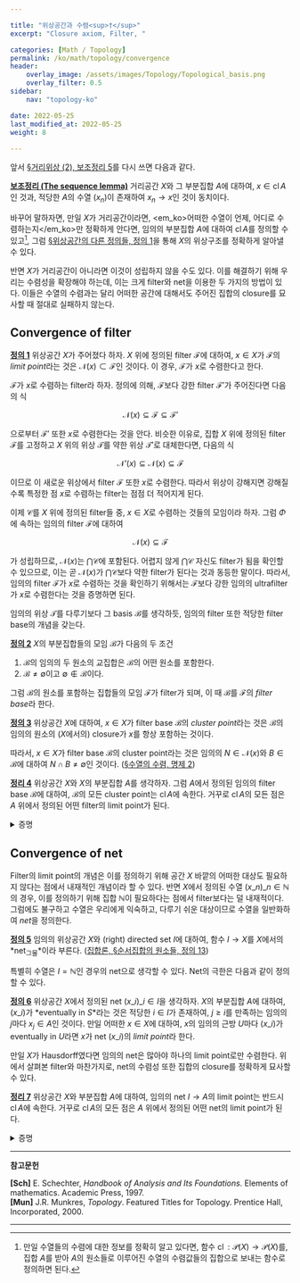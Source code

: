 ```yaml
---

title: "위상공간과 수렴<sup>†</sup>"
excerpt: "Closure axiom, Filter, "

categories: [Math / Topology]
permalink: /ko/math/topology/convergence
header:
    overlay_image: /assets/images/Topology/Topological_basis.png
    overlay_filter: 0.5
sidebar: 
    nav: "topology-ko"

date: 2022-05-25
last_modified_at: 2022-05-25
weight: 8
    
---
```


앞서 [§거리위상 (2), 보조정리 5](#/ko/math/topology/metric_topology_2)를 다시 쓰면 다음과 같다.

<div class="proposition" markdown="1">

<ins id="lem0">**보조정리 (The sequence lemma)**</ins> 거리공간 $X$와 그 부분집합 $A$에 대하여, $x\in\operatorname{cl}A$인 것과, <phrase>적당한 $A$의 수열 $(x_n)$이 존재하여 $x_n\rightarrow x$인 것</phrase>이 동치이다.

</div>

바꾸어 말하자면, 만일 $X$가 거리공간이라면, <em_ko>어떠한 수열이 언제, 어디로 수렴하는지</em_ko>만 정확하게 안다면, 임의의 부분집합 $A$에 대하여 $\operatorname{cl}A$를 정의할 수 있고[^1], 그럼 [§위상공간의 다른 정의들, 정의 1](/ko/math/topology/equivalent_definition_of_topology)을 통해 $X$의 위상구조를 정확하게 알아낼 수 있다. 

반면 $X$가 거리공간이 아니라면 이것이 성립하지 않을 수도 있다. 이를 해결하기 위해 우리는 수렴성을 확장해야 하는데, 이는 크게 filter와 net을 이용한 두 가지의 방법이 있다. 이들은 수열의 수렴과는 달리 어떠한 공간에 대해서도 주어진 집합의 closure를 묘사할 때 절대로 실패하지 않는다.

## Convergence of filter

<div class="definition" markdown="1">

<ins id="df1">**정의 1**</ins> 위상공간 $X$가 주어졌다 하자. $X$ 위에 정의된 filter $\mathcal{F}$에 대하여, $x\in X$가 $\mathcal{F}$의 *limit point*라는 것은 $\mathcal{N}(x)\subset\mathcal{F}$인 것이다. 이 경우, $\mathcal{F}$가 $x$로 수렴한다고 한다.

</div>

$\mathcal{F}$가 $x$로 수렴하는 filter라 하자. 정의에 의해, $\mathcal{F}$보다 강한 filter $\mathcal{F}'$가 주어진다면 다음의 식

$$\mathcal{N}(x)\subseteq\mathcal{F}\subseteq\mathcal{F}'$$

으로부터 $\mathcal{F}'$ 또한 $x$로 수렴한다는 것을 안다. 비슷한 이유로, 집합 $X$ 위에 정의된 filter $\mathcal{F}$를 고정하고 $X$ 위의 위상 $\mathcal{T}$를 약한 위상 $\mathcal{T}'$로 대체한다면, 다음의 식

$$\mathcal{N}'(x)\subseteq\mathcal{N}(x)\subseteq\mathcal{F}$$

이므로 이 새로운 위상에서 filter $\mathcal{F}$ 또한 $x$로 수렴한다. 따라서 위상이 강해지면 강해질수록 특정한 점 $x$로 수렴하는 filter는 점점 더 적어지게 된다. 

이제 $\mathcal{C}$를 $X$ 위에 정의된 filter들 중, $x\in X$로 수렴하는 것들의 모임이라 하자. 그럼 $\Phi$에 속하는 임의의 filter $\mathcal{F}$에 대하여

$$\mathcal{N}(x)\subseteq\mathcal{F}$$

가 성립하므로, $\mathcal{N}(x)$는 $\bigcap\mathcal{C}$에 포함된다. 어렵지 않게 $\bigcap\mathcal{C}$ 자신도 filter가 됨을 확인할 수 있으므로, 이는 곧 $\mathcal{N}(x)$가 $\bigcap\mathcal{C}$보다 약한 filter가 된다는 것과 동등한 말이다. 따라서, 임의의 filter $\mathcal{F}$가 $x$로 수렴하는 것을 확인하기 위해서는 $\mathcal{F}$보다 강한 임의의 ultrafilter가 $x$로 수렴한다는 것을 증명하면 된다. 

임의의 위상 $\mathcal{T}$를 다루기보다 그 basis $\mathcal{B}$를 생각하듯, 임의의 filter 또한 적당한 filter base의 개념을 갖는다.

<div class="definition" markdown="1">

<ins id="df2">**정의 2**</ins> $X$의 부분집합들의 모임 $\mathcal{B}$가 다음의 두 조건

1. $\mathcal{B}$의 임의의 두 원소의 교집합은 $\mathcal{B}$의 어떤 원소를 포함한다.
2. $\mathcal{B}\neq\emptyset$이고 $\emptyset\not\in\mathcal{B}$이다. 

그럼 $\mathcal{B}$의 원소를 포함하는 집합들의 모임 $\mathcal{F}$가 filter가 되며, 이 때 $\mathcal{B}$를 $\mathcal{F}$의 *filter base*라 한다.

</div>

<div class="definition" markdown="1">

<ins id="df3">**정의 3**</ins> 위상공간 $X$에 대하여, $x\in X$가 filter base $\mathcal{B}$의 *cluster point*라는 것은 $\mathcal{B}$의 임의의 원소의 ($X$에서의) closure가 $x$를 항상 포함하는 것이다.

</div>

따라서, $x\in X$가 filter base $\mathcal{B}$의 cluster point라는 것은 임의의 $N\in\mathcal{N}(x)$와 $B\in\mathcal{B}$에 대하여 $N\cap B\neq\emptyset$인 것이다. ([§수열의 수렴, 명제 2](/ko/math/topology/basic_definition_3#pp2)) 

<div class="proposition" markdown="1">

<ins id="thm4">**정리 4**</ins> 위상공간 $X$와 $X$의 부분집합 $A$를 생각하자. 그럼 $A$에서 정의된 임의의 filter base $\mathcal{B}$에 대하여, $\mathcal{B}$의 모든 cluster point는 $\operatorname{cl}A$에 속한다. 거꾸로 $\operatorname{cl}A$의 모든 점은 $A$ 위에서 정의된 어떤 filter의 limit point가 된다.

</div>
<details class="proof" markdown="1">
<summary>증명</summary>

앞선 정의에 의하여, $\mathcal{B}$의 cluster point들의 모임은 다음의 식

$$\bigcap_{B\in\mathcal{B}}\operatorname{cl}B$$

으로 주어지고, 이는 닫힌집합들의 교집합이므로 닫힌집합이다. 또, 만일 위의 집합이 원소 $x$를 갖는다면 모든 $B\in\mathcal{B}$에 대하여 $x\in\operatorname{cl}B$이고 따라서 $x$의 임의의 근방이 $B$와 만난다. 그런데 $B\subseteq A$이므로, 이러한 근방은 반드시 $A$와도 만나고 따라서 $x\in\operatorname{cl}A$가 성립한다.

거꾸로 $x\in\operatorname{cl}A$라 하자. 그럼 $x$의 neighborhood filter $\mathcal{N}(x)$에 대하여, 다음의 식

$$\mathcal{N}_A(x)=\{N\cap A: N\in\mathcal{N}(x)\}$$

으로 정의된 집합 $\mathcal{N}_A(x)$를 생각하자. 우선 $x\in\operatorname{cl}A$로부터 $\mathcal{N}_A(x)$는 $\emptyset$을 포함하지 않으며, 

1. 만일 $N_1\cap A, N_2\cap A\in\mathcal{N}_A(x)$라면 $(N_1\cap A)\cap(N_2\cap A)=(N_1\cap N_2)\cap A$이고
2. 만일 $N\cap A\in\mathcal{N}_A(x)$에 대하여, $N\cap A\subseteq P\subseteq A$라 하면 $P=(N\cup P)\cap A$이고 $N\cup P\in\mathcal{N}(x)$

이므로 $\mathcal{N}_A(x)$가 $A$ 위에서 정의된 filter가 된다. 뿐만 아니라, $x$는 $\mathcal{N}_A(x)$의 limit point이다.

</details>

## Convergence of net

Filter의 limit point의 개념은 이를 정의하기 위해 공간 $X$ 바깥의 어떠한 대상도 필요하지 않다는 점에서 내재적인 개념이라 할 수 있다. 반면 $X$에서 정의된 수열 $(x\_n)\_{n\in\mathbb{N}}$의 경우, 이를 정의하기 위해 집합 $\mathbb{N}$이 필요하다는 점에서 filter보다는 덜 내재적이다. 그럼에도 불구하고 수열은 우리에게 익숙하고, 다루기 쉬운 대상이므로 수열을 일반화하여 *net*을 정의한다.

<div class="definition" markdown="1">

<ins id="df5">**정의 5**</ins> 임의의 위상공간 $X$와 (right) directed set $I$에 대하여, 함수 $I\rightarrow X$를 $X$에서의 *net<sub>그물</sub>*이라 부른다. ([집합론, §순서집합의 원소들, 정의 13](/ko/math/set_theory/elements_in_ordered_set#df13))

</div>

특별히 수열은 $I=\mathbb{N}$인 경우의 net으로 생각할 수 있다. Net의 극한은 다음과 같이 정의할 수 있다.

<div class="definition" markdown="1">

<ins id="df6">**정의 6**</ins> 위상공간 $X$에서 정의된 net $(x\_i)\_{i\in I}$을 생각하자. $X$의 부분집합 $A$에 대하여, $(x\_i)$가 *eventually in $S$*라는 것은 적당한 $i\in I$가 존재하여, $j\geq i$를 만족하는 임의의 $j$마다 $x_j\in A$인 것이다. 만일 어떠한 $x\in X$에 대하여, $x$의 임의의 근방 $U$마다 $(x\_i)$가 eventually in $U$라면 $x$가 net $(x\_i)$의 *limit point*라 한다.

</div>

만일 $X$가 Hausdorff였다면 임의의 net은 많아야 하나의 limit point로만 수렴한다. 위에서 살펴본 filter와 마찬가지로, net의 수렴성 또한 집합의 closure를 정확하게 묘사할 수 있다.

<div class="proposition" markdown="1">

<ins id="thm7">**정리 7**</ins> 위상공간 $X$와 부분집합 $A$에 대하여, 임의의 net $I\rightarrow A$의 limit point는 반드시 $\operatorname{cl}A$에 속한다. 거꾸로 $\operatorname{cl}A$의 모든 점은 $A$ 위에서 정의된 어떤 net의 limit point가 된다.

</div>
<details class="proof" markdown="1">
<summary>증명</summary>

$A$ 위에서 정의된 net $(a\_i)\_{i\in I}$를 생각하자. $(a\_i)$의 임의의 limit point $a$와 근방 $U$에 대하여, $(a\_i)$가 eventually in $U$이므로 $U\cap A\neq\emptyset$이 반드시 성립한다. 따라서 [§수열의 수렴, 명제 2](/ko/math/topology/basic_definition_3#pp2)에 의하여 $a\in\operatorname{cl}A$가 성립한다.

거꾸로 $a\in\operatorname{cl}A$를 택하자. $a$의 neighborhood filter $\mathcal{N}(a)$를 생각하고, 여기에 다음의 식

$$U\leq V\iff U\supseteq V$$

으로 크기를 주면 임의의 $U,V\in\mathcal{N}(a)$에 대하여 $U\cap V\in\mathcal{N}(a)$이고 $U,V\leq U\cap V$이므로 $(\mathcal{N}(a),\leq)$는 directed set이 된다. 다시 [§수열의 수렴, 명제 2](/ko/math/topology/basic_definition_3#pp2)에 의해 임의의 $U\in\mathcal{N}(a)$마다 $A$의 원소 $a_U$를 하나씩 택할 수 있으므로, net $(a\_U)\_{U\in\mathcal{N}(a)}$를 만들 수 있다. 뿐만 아니라, $a$는 이 net의 limit point가 되는데, $a$의 임의의 근방 $U$가 주어졌을 때, $V\geq U$를 만족하는 임의의 $V$마다 $x_V\in V\subseteq U$이기 때문이다. 

</details>

---

**참고문헌**

**[Sch]** E. Schechter, <i>Handbook of Analysis and Its Foundations</i>. Elements of mathematics. Academic Press, 1997.  
**[Mun]** J.R. Munkres, <i>Topology</i>. Featured Titles for Topology. Prentice Hall, Incorporated, 2000.

---

[^1]: 만일 수열들의 수렴에 대한 정보를 정확히 알고 있다면, 함수 $\operatorname{cl}:\mathcal{P}(X)\rightarrow\mathcal{P}(X)$를, 집합 $A$를 받아 <phrase>$A$의 원소들로 이루어진 수열의 수렴값들의 집합</phrase>으로 보내는 함수로 정의하면 된다.